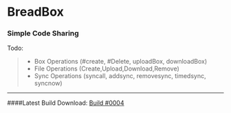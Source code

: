 # BreadBox
### Simple Code Sharing

Todo:
> * Box Operations (#create, #Delete, uploadBox, downloadBox)
> * File Operations (Create,Upload,Download,Remove)
> * Sync Operations (syncall, addsync, removesync, timedsync, syncnow)

****

####Latest Build Download:
[Build #0004](https://www.dropbox.com/s/ong9cy5x8h97c67/breadbox.exe)
